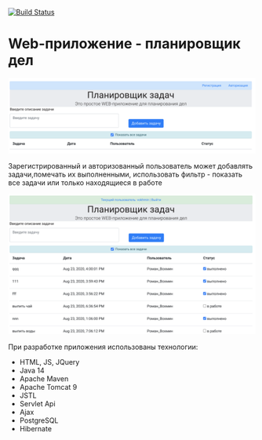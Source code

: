 [![Build Status](https://travis-ci.org/RVohmin/todo.svg?branch=master)](https://travis-ci.org/RVohmin/todo)

# Web-приложение - планировщик дел

![Стартовая страница](Screenshots/start.png "Страница index.html")

Зарегистрированный и авторизованный пользователь может добавлять задачи,помечать их выполненными,
использовать фильтр - показать все задачи или только находящиеся в работе
 
 ![страница оплаты](Screenshots/work.png "Страница payment.html")
 
 
 При разработке приложения использованы технологии:
 * HTML, JS, JQuery
 * Java 14
 * Apache Maven
 * Apache Tomcat 9
 * JSTL
 * Servlet Api
 * Ajax
 * PostgreSQL
 * Hibernate

